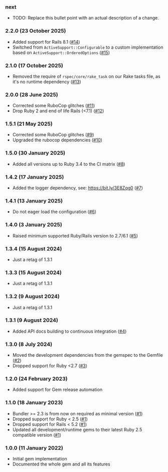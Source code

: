 ### next

* TODO: Replace this bullet point with an actual description of a change.

### 2.2.0 (23 October 2025)

* Added support for Rails 8.1 ([#14](https://github.com/hausgold/countless/pull/14))
* Switched from `ActiveSupport::Configurable` to a custom implementation based
  on `ActiveSupport::OrderedOptions` ([#15](https://github.com/hausgold/countless/pull/15))

### 2.1.0 (17 October 2025)

* Removed the require of `rspec/core/rake_task` on our Rake tasks file, as it's
  no runtime dependency ([#13](https://github.com/hausgold/countless/pull/13))

### 2.0.0 (28 June 2025)

* Corrected some RuboCop glitches ([#11](https://github.com/hausgold/countless/pull/11))
* Drop Ruby 2 and end of life Rails (<7.1) ([#12](https://github.com/hausgold/countless/pull/12))

### 1.5.1 (21 May 2025)

* Corrected some RuboCop glitches ([#9](https://github.com/hausgold/countless/pull/9))
* Upgraded the rubocop dependencies ([#10](https://github.com/hausgold/countless/pull/10))

### 1.5.0 (30 January 2025)

* Added all versions up to Ruby 3.4 to the CI matrix ([#8](https://github.com/hausgold/countless/pull/8))

### 1.4.2 (17 January 2025)

* Added the logger dependency, see: https://bit.ly/3E8Zqg0 ([#7](https://github.com/hausgold/countless/pull/7))

### 1.4.1 (13 January 2025)

* Do not eager load the configuration ([#6](https://github.com/hausgold/countless/pull/6))

### 1.4.0 (3 January 2025)

* Raised minimum supported Ruby/Rails version to 2.7/6.1 ([#5](https://github.com/hausgold/countless/pull/5))

### 1.3.4 (15 August 2024)

* Just a retag of 1.3.1

### 1.3.3 (15 August 2024)

* Just a retag of 1.3.1

### 1.3.2 (9 August 2024)

* Just a retag of 1.3.1

### 1.3.1 (9 August 2024)

* Added API docs building to continuous integration ([#4](https://github.com/hausgold/countless/pull/4))

### 1.3.0 (8 July 2024)

* Moved the development dependencies from the gemspec to the Gemfile ([#2](https://github.com/hausgold/countless/pull/2))
* Dropped support for Ruby <2.7 ([#3](https://github.com/hausgold/countless/pull/3))

### 1.2.0 (24 February 2023)

* Added support for Gem release automation

### 1.1.0 (18 January 2023)

* Bundler >= 2.3 is from now on required as minimal version ([#1](https://github.com/hausgold/countless/pull/1))
* Dropped support for Ruby < 2.5 ([#1](https://github.com/hausgold/countless/pull/1))
* Dropped support for Rails < 5.2 ([#1](https://github.com/hausgold/countless/pull/1))
* Updated all development/runtime gems to their latest
  Ruby 2.5 compatible version ([#1](https://github.com/hausgold/countless/pull/1))

### 1.0.0 (11 January 2022)

* Initial gem implementation
* Documented the whole gem and all its features
